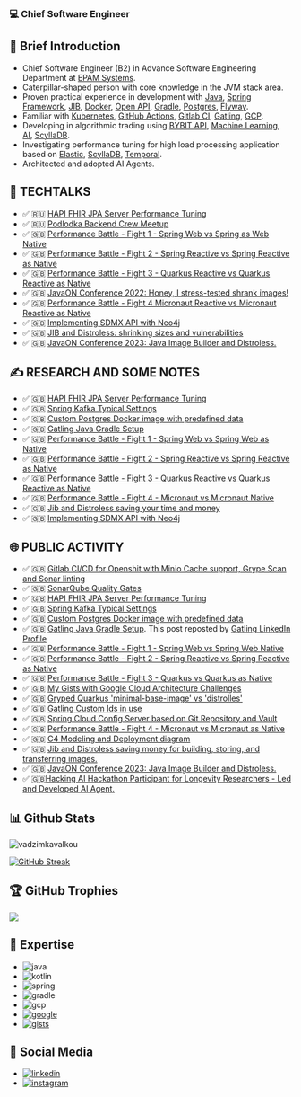 ### 💻 Chief Software Engineer

## 🤝 Brief Introduction
*  Chief Software Engineer (B2) in Advance Software Engineering Department at [EPAM Systems](http://epam.com/).
*  Caterpillar-shaped person with core knowledge in the JVM stack area.
*  Proven practical experience in development with [Java](https://www.java.com/en/), [Spring Framework](https://spring.io/projects/spring-boot), [JIB](https://github.com/GoogleContainerTools/jib), [Docker](https://www.docker.com/), [Open API](https://www.openapis.org/), [Gradle](https://gradle.org/), [Postgres](https://www.postgresql.org/), [Flyway](https://flywaydb.org/).
*  Familiar with [Kubernetes](https://kubernetes.io/docs/concepts/overview/what-is-kubernetes/), [GitHub Actions](https://github.com/features/actions), [Gitlab CI](https://docs.gitlab.com/ee/ci/), [Gatling](https://gatling.io/), [GCP](https://cloud.google.com/gcp/).
*  Developing in algorithmic trading using [BYBIT API](https://bybit-exchange.github.io/docs/v5/intro), [Machine Learning](https://en.wikipedia.org/wiki/Machine_learning), [AI](https://spring.io/projects/spring-ai), [ScyllaDB](https://www.scylladb.com).
*  Investigating performance tuning for high load processing application based on [Elastic](https://www.elastic.co), [ScyllaDB](https://www.scylladb.com), [Temporal](https://temporal.io).
*  Architected and adopted AI Agents.

## 🎥 TECHTALKS
* ✅	🇷🇺 [HAPI FHIR JPA Server Performance Tuning](https://wearecommunity.io/events/aen-meetup-performance-investigations-hapi-fhir-jpa-server-tuning/talks/16982)
* ✅ 🇷🇺 [Podlodka Backend Crew Meetup](https://podlodka.io/becrew#buy)
* ✅ 🇬🇧 [Performance Battle - Fight 1 - Spring Web vs Spring as Web Native](https://www.youtube.com/watch?v=SgBSDg44OyA)
* ✅ 🇬🇧 [Performance Battle - Fight 2 - Spring Reactive vs Spring Reactive as Native](https://www.youtube.com/watch?v=dNG4xYFfB-Y)
* ✅ 🇬🇧 [Performance Battle - Fight 3 - Quarkus Reactive vs Quarkus Reactive as Native](https://www.youtube.com/watch?v=eU_ZgKcaPLI)
* ✅ 🇬🇧 [JavaON Conference 2022: Honey, I stress-tested shrank images!](https://www.youtube.com/watch?v=nHROCuh-ZOs)
* ✅ 🇬🇧 [Performance Battle - Fight 4 Micronaut Reactive vs Micronaut Reactive as Native](https://www.youtube.com/live/H79XFntaRxU)
* ✅ 🇬🇧 [Implementing SDMX API with Neo4j](https://www.youtube.com/watch?v=SkmhdCaicm8)
* ✅ 🇬🇧 [JIB and Distroless: shrinking sizes and vulnerabilities](https://www.youtube.com/watch?v=tntpTSfTZ88)
* ✅ 🇬🇧 [JavaON Conference 2023: Java Image Builder and Distroless.](https://www.youtube.com/live/JyZ_hbTxcXw?si=pkTbmTFra6icv59f&t=8647) 

## ✍️ RESEARCH AND SOME NOTES
* ✅	🇬🇧 [HAPI FHIR JPA Server Performance Tuning](https://github.com/fragaLY/blog/blob/main/hapi-fhir-jpaserver/HAPI-FHIR-JPASERVER.md)
* ✅	🇬🇧 [Spring Kafka Typical Settings](https://github.com/fragaLY/blog/blob/main/spring-kafka/SPRING-KAFKA-TYPICAL-SETTINGS.md)
* ✅	🇬🇧 [Custom Postgres Docker image with predefined data](https://github.com/fragaLY/blog/blob/main/postgres-custom-image/POSTGRES-CUSTOM-IMAGE.md)
* ✅ 🇬🇧 [Gatling Java Gradle Setup](https://github.com/fragaLY/blog/blob/main/gatling-java-gradle-setup/GATLING-JAVA-GRADLE-SETUP.md)
* ✅ 🇬🇧 [Performance Battle - Fight 1 - Spring Web vs Spring Web as Native](https://github.com/fragaLY/blog/blob/main/spring-boot-web_vs_spring-boot-web-native/SPRING-BOOT-WEB_VS_SPRING-BOOT-WEB-NATIVE.md)
* ✅ 🇬🇧 [Performance Battle - Fight 2 - Spring Reactive vs Spring Reactive as Native](https://github.com/fragaLY/blog/blob/main/spring-boot-reactive_vs_spring-boot-reactive-native/SPRING-BOOT-REACTIVE_VS_SPRING-BOOT-REACTIVE-NATIVE.md)
* ✅ 🇬🇧 [Performance Battle - Fight 3 - Quarkus Reactive vs Quarkus Reactive as Native](https://github.com/fragaLY/blog/blob/main/quarkus-reactive_vs_quarkus-reactive-native/QUARKUS-REACTIVE_VS_QUARKUS-REACTIVE-NATIVE.md)
* ✅ 🇬🇧 [Performance Battle - Fight 4 - Micronaut vs Micronaut Native](https://github.com/fragaLY/blog/blob/main/micronaut-reactive_vs_micronaut-reactive-native/MICRONAUT-REACTIVE_VS_MICRONAUT-REACTIVE-NATIVE.md)
* ✅ 🇬🇧 [Jib and Distroless saving your time and money](https://github.com/fragaLY/blog/blob/main/jib-distroless/JIB-DISTROLESS.md)
* ✅ 🇬🇧 [Implementing SDMX API with Neo4j](https://www.linkedin.com/posts/vadzimkavalkou_implementing-sdmx-api-with-neo4j-community-activity-7087074720973488128-kXvT?utm_source=share&utm_medium=member_desktop)
  
## 🌐 PUBLIC ACTIVITY
* ✅	🇬🇧 [Gitlab CI/CD for Openshit with Minio Cache support, Grype Scan and Sonar linting](https://www.linkedin.com/posts/vadzimkavalkou_gitlab-cicd-for-openshit-with-minio-cache-activity-6925076570030137344-7hw1?utm_source=linkedin_share&utm_medium=member_desktop_web)
* ✅	🇬🇧 [SonarQube Quality Gates](https://www.linkedin.com/posts/vadzimkavalkou_quality-sonarqube-pipeline-activity-6927978778790879232-NjO8?utm_source=linkedin_share&utm_medium=member_desktop_web)
* ✅	🇬🇧 [HAPI FHIR JPA Server Performance Tuning](https://www.linkedin.com/posts/vadzimkavalkou_github-fragalyblog-my-technical-investigations-activity-6930854021268131840-RXhV?utm_source=linkedin_share&utm_medium=member_desktop_web)
* ✅ 🇬🇧 [Spring Kafka Typical Settings](https://www.linkedin.com/posts/vadzimkavalkou_github-fragalyblog-my-technical-investigations-activity-6933311242644152320-h1hN?utm_source=linkedin_share&utm_medium=member_desktop_web)
* ✅ 🇬🇧 [Custom Postgres Docker image with predefined data](https://www.linkedin.com/posts/vadzimkavalkou_github-fragalyblog-my-technical-investigations-activity-6935504139665747969-7bzN?utm_source=linkedin_share&utm_medium=member_desktop_web)
* ✅ 🇬🇧 [Gatling Java Gradle Setup](https://www.linkedin.com/posts/vadzimkavalkou_github-fragalyblog-my-technical-investigations-activity-6943509537580572672-S_Z9?utm_source=linkedin_share&utm_medium=member_desktop_web). This post reposted by [Gatling LinkedIn Profile](https://www.linkedin.com/posts/gatling_github-fragalyblog-my-technical-investigations-activity-6944652888241545216-E-mN?utm_source=linkedin_share&utm_medium=member_desktop_web)
* ✅ 🇬🇧 [Performance Battle - Fight 1 - Spring Web vs Spring Web Native](https://www.linkedin.com/posts/vadzimkavalkou_github-fragalyblog-my-technical-investigations-activity-6954495293006434304-yBWj?utm_source=linkedin_share&utm_medium=member_desktop_web)
* ✅ 🇬🇧 [Performance Battle - Fight 2 - Spring Reactive vs Spring Reactive as Native](https://www.linkedin.com/posts/vadzimkavalkou_github-fragalyblog-my-technical-investigations-activity-6983812601482760193-7q4f?utm_source=share&utm_medium=member_desktop)
* ✅ 🇬🇧 [Performance Battle - Fight 3 - Quarkus vs Quarkus as Native](https://www.linkedin.com/posts/vadzimkavalkou_github-fragalyblog-my-technical-investigations-activity-6986773381769519104-UI4y?utm_source=share&utm_medium=member_desktop)
* ✅ 🇬🇧 [My Gists with Google Cloud Architecture Challenges](https://www.linkedin.com/posts/vadzimkavalkou_google-cloud-challenge-labs-activity-6993109014775533568-HYxW?utm_source=share&utm_medium=member_desktop)
* ✅ 🇬🇧 [Gryped Quarkus 'minimal-base-image' vs 'distrolles'](https://www.linkedin.com/posts/vadzimkavalkou_secops-security-distroless-activity-6987755599891476480-BBMk?utm_source=share&utm_medium=member_desktop)
* ✅ 🇬🇧 [Gatling Custom Ids in use](https://www.linkedin.com/posts/vadzimkavalkou_gatling-with-custom-ids-activity-7022190938970021888-NqUn?utm_source=share&utm_medium=member_desktop)
* ✅ 🇬🇧 [Spring Cloud Config Server based on Git Repository and Vault](https://www.linkedin.com/posts/vadzimkavalkou_spring-cloud-config-server-vault-and-git-activity-7028622449873158144-xVQ_?utm_source=share&utm_medium=member_desktop)
* ✅ 🇬🇧 [Performance Battle - Fight 4 - Micronaut vs Micronaut as Native](https://www.linkedin.com/posts/vadzimkavalkou_github-fragalyblog-my-technical-investigations-activity-7034836488940851200-JTVE?utm_source=share&utm_medium=member_desktop)
* ✅ 🇬🇧 [C4 Modeling and Deployment diagram](https://www.linkedin.com/posts/vadzimkavalkou_c4-modeling-activity-7046789058521370624-71Vs?utm_source=share&utm_medium=member_desktop)
* ✅ 🇬🇧 [Jib and Distroless saving money for building, storing, and transferring images.](https://www.linkedin.com/pulse/jib-distroless-saving-money-building-storing-images-vadzim-kavalkou/?trackingId=rD%2Fn44CtRgSmGv1%2FzYrgJQ%3D%3D)
* ✅ 🇬🇧 [JavaON Conference 2023: Java Image Builder and Distroless.](https://www.linkedin.com/posts/vadzimkavalkou_javaon-conference-java-activity-7120036198290497539-I7Fl?utm_source=share&utm_medium=member_desktop)
* ✅ 🇬🇧[Hacking AI Hackathon Participant for Longevity Researchers - Led and Developed AI Agent.](https://lovely-data-brakes-bands.trycloudflare.com)

## 📊 Github Stats
<img align="center" src="https://github-readme-stats.vercel.app/api?username=fragaly&theme=dark&show_icons=true&count_private=true&include_all_commits=true&hide_title=true&hide_progress=true"    alt="vadzimkavalkou"/>

[ ![GitHub Streak](https://github-readme-streak-stats.herokuapp.com?user=fragaly&theme=dark&hide_border=true)](https://git.io/streak-stats)

## 🏆 GitHub Trophies
![](https://github-profile-trophy.vercel.app/?username=fragaly&theme=radical&no-frame=false&no-bg=true&margin-w=4)

## 📝 Expertise
* ![java](https://img.shields.io/static/v1?logo=java&style=for-the-badge&label=java&message=advanced)
* ![kotlin](https://img.shields.io/static/v1?logo=kotlin&style=for-the-badge&label=kotlin&message=intermediate)
* ![spring](https://img.shields.io/static/v1?logo=spring&style=for-the-badge&label=spring&message=advanced)
* ![gradle](https://img.shields.io/static/v1?logo=gradle&style=for-the-badge&label=gradle&message=intermediate)
* ![gcp](https://img.shields.io/static/v1?logo=googlecloud&style=for-the-badge&label=GCP&message=intermediate)
* [ ![google](https://img.shields.io/static/v1?logo=googlecloud&style=for-the-badge&label=GCP&message=profile)](https://partner.cloudskillsboost.google/public_profiles/e9c751fc-07fb-4c0e-b835-71d09d355ec4)
* [ ![gists](https://img.shields.io/static/v1?logo=github&style=for-the-badge&label=gists&message=fragaLY)](https://gist.github.com/fragaLY)

## 📸 Social Media
* [ ![linkedin](https://img.shields.io/static/v1?logo=linkedin&style=for-the-badge&label=linkedin&message=vadzimkavalkou)](https://www.linkedin.com/in/vadzimkavalkou/)
* [ ![instagram](https://img.shields.io/static/v1?logo=instagram&style=for-the-badge&label=instagram&message=marnotrawny.syn)](https://www.instagram.com/marnotrawny.syn/)
